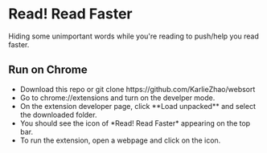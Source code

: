 # Read! Read Faster
Hiding some unimportant words while you're reading to push/help you read faster.

## Run on Chrome
<ul>
<li>Download this repo or git clone https://github.com/KarlieZhao/websort 
<li>Go to chrome://extensions and turn on the develper mode.
<li>On the extension developer page, click **Load unpacked** and select the downloaded folder.
<li>You should see the icon of *Read! Read Faster* appearing on the top bar.
<li>To run the extension, open a webpage and click on the icon.
</ul>